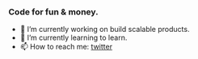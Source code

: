 ### Code for fun & money.

- 🔭 I’m currently working on build scalable products.
- 🌱 I’m currently learning to learn.
- 📫 How to reach me: [twitter](https://twitter.com/paridin)

